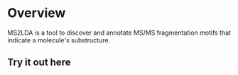 # Overview

MS2LDA is a tool to discover and annotate MS/MS fragmentation motifs that indicate a molecule's substructure.

## Try it out here
